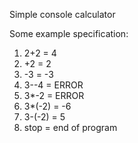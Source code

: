 Simple console calculator

Some example specification:
1. 2+2 = 4
2. +2 = 2
3. -3 = -3
4. 3--4 = ERROR 
5. 3*-2 = ERROR
6. 3*(-2) = -6
7. 3-(-2) = 5
7. stop = end of program
